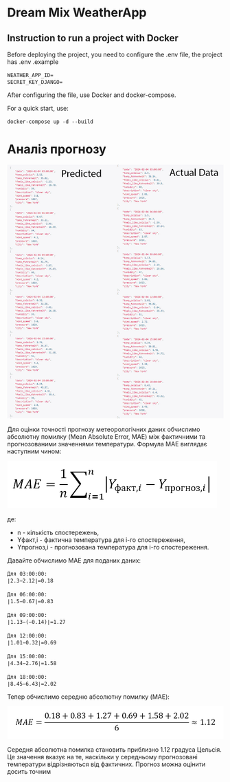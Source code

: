 # Dream Mix WeatherApp

## Instruction to run a project with Docker
Before deploying the project, you need to configure the .env file, the project has .env .example
```
WEATHER_APP_ID=
SECRET_KEY_DJANGO=
```

After configuring the file, use Docker and docker-compose.

For a quick start, use:
```dockerfile
docker-compose up -d --build
```

# Аналіз прогнозу

![analyze](\media_readme\vs.jpg)

Для оцінки точності прогнозу метеорологічних даних обчислимо абсолютну помилку (Mean Absolute Error, MAE) 
між фактичними та прогнозованими значеннями температури. Формула MAE виглядає наступним чином:

![analyze](\media_readme\formula1.png)

де:

  - n - кількість спостережень,
  - Yфакт,i - фактична температура для i-го спостереження,
  - Yпрогноз,i - прогнозована температура для i-го спостереження.

Давайте обчислимо MAE для поданих даних:

```
Для 03:00:00:
∣2.3−2.12∣=0.18

Для 06:00:00:
∣1.5−0.67∣=0.83

Для 09:00:00:
∣1.13−(−0.14)∣=1.27

Для 12:00:00:
∣1.01−0.32∣=0.69

Для 15:00:00:
∣4.34−2.76∣=1.58

Для 18:00:00:
∣8.45−6.43∣=2.02
```

Тепер обчислимо середню абсолютну помилку (MAE):

![analyze](\media_readme\formula2.png)

Середня абсолютна помилка становить приблизно 1.12 градуса Цельсія. Це значення вказує на те, наскільки у 
середньому прогнозовані температури відрізняються від фактичних. Прогноз можна оцінити досить точним